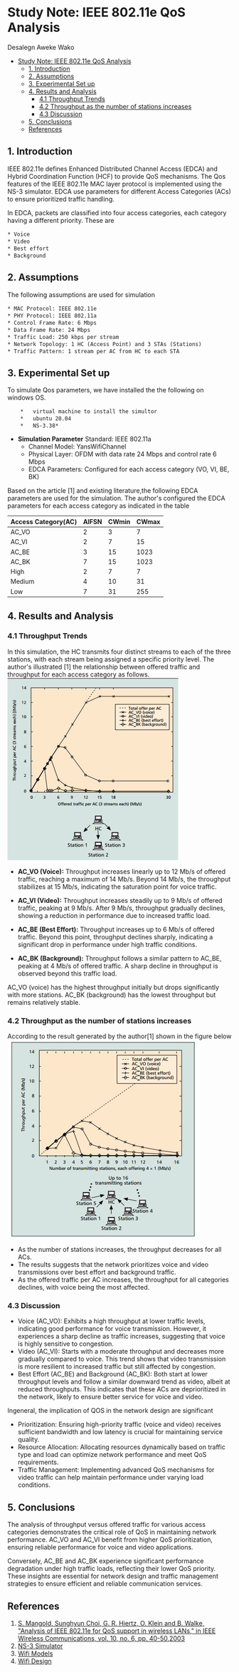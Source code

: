 #  Study Note: IEEE 802.11e QoS Analysis

 Desalegn Aweke Wako
- [Study Note: IEEE 802.11e QoS Analysis](#study-note-ieee-80211e-qos-analysis)
  - [1. Introduction](#1-introduction)
  - [2. Assumptions](#2-assumptions)
  - [3. Experimental Set up](#3-experimental-set-up)
  - [4. Results and  Analysis](#4-results-and-analysis)
    - [4.1 Throughput Trends](#41-throughput-trends)
    - [4.2 Throughput as the number of stations increases](#42-throughput-as-the-number-of-stations-increases)
    - [4.3 Discussion](#43-discussion)
  - [5. Conclusions](#5-conclusions)
  - [References](#references)



## 1. Introduction
IEEE 802.11e defines Enhanced Distributed Channel Access (EDCA) and Hybrid Coordination Function (HCF) to provide QoS mechanisms. The Qos features of the IEEE 802.11e MAC layer protocol is implemented using the NS-3 simulator. EDCA use parameters for different Access Categories (ACs) to ensure prioritized traffic handling.

In EDCA, packets are classified into four access categories, each category having a different priority.  These are

    * Voice
    * Video
    * Best effort
    * Background


## 2. Assumptions
The following assumptions are used for simulation

    * MAC Protocol: IEEE 802.11e
    * PHY Protocol: IEEE 802.11a
    * Control Frame Rate: 6 Mbps
    * Data Frame Rate: 24 Mbps
    * Traffic Load: 250 kbps per stream
    * Network Topology: 1 HC (Access Point) and 3 STAs (Stations)
    * Traffic Pattern: 1 stream per AC from HC to each STA



## 3. Experimental Set up
 To simulate Qos parameters, we have installed the the following  on windows OS. 

		*	virtual machine to install the simultor
		*	ubuntu 20.04
		*	NS-3.38*
 
- **Simulation Parameter**
Standard: IEEE 802.11a
  - Channel Model: YansWifiChannel
  - Physical Layer: OFDM with data rate 24 Mbps and control rate 6 Mbps
  - EDCA Parameters: Configured for each access category (VO, VI, BE, BK)

 Based on the article [1] and existing literature,the following EDCA parameters are used for the simulation. The author's configured the EDCA parameters for each access category as indicated in the table

| Access Category(AC)| AIFSN | CWmin |CWmax|
|----------          |-------|-------|------|
| AC_VO              | 2     |3      |7   |
| AC_VI              | 2     | 7     |15|
| AC_BE              | 3     | 15    |1023|
| AC_BK              | 7     | 15    |1023|
| High               | 2     | 7     | 7|
| Medium             | 4     | 10    |31|
| Low                | 7     | 31    |255|



## 4. Results and  Analysis

### 4.1 Throughput Trends

In this simulation, the HC transmits four distinct streams to each of the three stations, with each stream being assigned a specific priority level. The author's illustrated [1] the relationship between offered traffic and throughput for each access category as follows.
![](./assets/Hc%20to%203sta.JPG)
- **AC_VO (Voice):**
    Throughput increases linearly up to 12 Mb/s of offered traffic, reaching a maximum of 14 Mb/s. Beyond  14 Mb/s, the throughput stabilizes at 15 Mb/s, indicating the saturation point for voice traffic.

- **AC_VI (Video):** Throughput increases steadily up to 9 Mb/s of offered traffic, peaking at 9 Mb/s. After 9 Mb/s, throughput gradually declines, showing a reduction in performance due to increased traffic load.
  
- **AC_BE (Best Effort):** Throughput increases up to 6 Mb/s of offered traffic. Beyond this point, throughput declines sharply, indicating a significant drop in performance under high traffic conditions.

- **AC_BK (Background):** Throughput follows a similar pattern to AC_BE, peaking at 4 Mb/s  of offered traffic.
A sharp decline in throughput is observed beyond this traffic load. 

AC_VO (voice) has the highest throughput initially but drops significantly with more stations.
AC_BK (background) has the lowest throughput but remains relatively stable.

### 4.2 Throughput as the number of stations increases


According to the result generated by the author[1] shown in the figure below
 ![](./assets/increase%20sta.JPG)

  -  As the number of stations increases, the throughput decreases for all ACs.
  - The results suggests that the network prioritizes voice and video transmissions over best effort and background traffic. 
  - As the offered traffic per AC increases, the throughput for all categories declines, with voice being the most affected.

### 4.3 Discussion

- Voice (AC_VO): Exhibits a high throughput at lower traffic levels, indicating good performance for voice transmission. However, it experiences a sharp decline as traffic increases, suggesting that voice is highly sensitive to congestion.
- Video (AC_VI): Starts with a moderate throughput and decreases more gradually compared to voice. This trend shows that video transmission is more resilient to increased traffic but still affected by congestion.
- Best Effort (AC_BE) and Background (AC_BK): Both start at lower throughput levels and follow a similar downward trend as video, albeit at reduced throughputs. This indicates that these ACs are deprioritized in the network, likely to ensure better service for voice and video.
  
Ingeneral, the implication of  QOS in the network design are significant
  - Prioritization: Ensuring high-priority traffic (voice and video) receives sufficient bandwidth and low latency is crucial for maintaining service quality.
  - Resource Allocation: Allocating resources dynamically based on traffic type and load can optimize network performance and meet QoS requirements.
  - Traffic Management: Implementing advanced QoS mechanisms for video traffic can help maintain performance under varying load conditions.


## 5. Conclusions

The analysis of throughput versus offered traffic for various access categories demonstrates the critical role of QoS in maintaining network performance. AC_VO and AC_VI benefit from higher QoS prioritization, ensuring reliable performance for voice and video applications. 

Conversely, AC_BE and AC_BK experience significant performance degradation under high traffic loads, reflecting their lower QoS priority. These insights are essential for network design and traffic management strategies to ensure efficient and reliable communication services.


## References
 1. [S. Mangold, Sunghyun Choi, G. R. Hiertz, O. Klein and B. Walke, "Analysis of IEEE 802.11e for QoS support in wireless LANs," in IEEE Wireless Communications, vol. 10, no. 6, pp. 40-50,2003](https://ieeexplore.ieee.org/document/1265851)
 2. [NS-3 Simulator](https://www.nsnam.org/docs/manual/html/events.html)
 2. [Wifi Models](https://www.nsnam.org/docs/release/3.8/doxygen/group___wifi.html)
 3. [Wifi Design](https://github.com/imec-idlab/IEEE-802.11ah-ns-3/blob/master/src/wifi/doc/source/wifi-design.rst)
